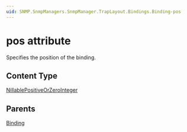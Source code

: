 ```yaml
---
uid: SNMP.SnmpManagers.SnmpManager.TrapLayout.Bindings.Binding-pos
---
```


# pos attribute

Specifies the position of the binding.

## Content Type

[NillablePositiveOrZeroInteger](xref:SNMP-NillablePositiveOrZeroInteger)

## Parents

[Binding](xref:SNMP.SnmpManagers.SnmpManager.TrapLayout.Bindings.Binding)

